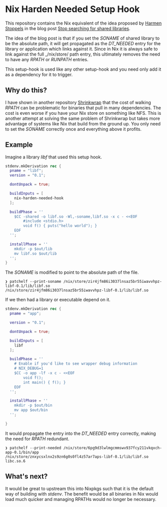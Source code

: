 # Nix Harden Needed Setup Hook

This repository contains the Nix equivalent of the idea proposed by [Harmen Stoppels](https://stoppels.ch/) in the blog post [Stop searching for shared libraries](https://stoppels.ch/2022/08/04/stop-searching-for-shared-libraries.html).

The idea of the blog post is that if you set the _SONAME_ of shared library to be the absolute path, it will get propagated as the _DT_NEEDED_ entry for the library or application which links against it.
Since in Nix it is always safe to link against the full _/nix/store/ path entry, this ultimately removes the need to have any _RPATH_ or _RUNPATH_ entries.

This setup-hook is used like any other setup-hook and you need only add it as a dependency for it to trigger.

## Why do this?

I have shown in another repository [Shrinkwrap](https://github.com/fzakaria/shrinkwrap) that the cost of walking _RPATH_ can be problematic for binaries that pull in many dependencies. The cost is even worse if you have your Nix store on something like NFS.
This is another attempt at solving the same problem of Shrinkwrap but takes more advantage of systems like Nix that build from the ground up. You only need to set the _SONAME_ correctly once and everything above it profits.

## Example

Imagine a library _libf_ that used this setup hook.
```nix
stdenv.mkDerivation rec {
  pname = "libf";
  version = "0.1";

  dontUnpack = true;

  buildInputs = [
    nix-harden-needed-hook
  ];

  buildPhase = ''
    $CC -shared -o libf.so -Wl,-soname,libf.so -x c - <<EOF
        #include <stdio.h>
        void f() { puts("hello world"); }
    EOF
  '';

  installPhase = ''
    mkdir -p $out/lib
    mv libf.so $out/lib
  '';
}
```

The _SONAME_ is modified to point to the absolute path of the file.

```console
❯ patchelf --print-soname /nix/store/zir4jfm86i3037lnsaz5br55iwavvhpz-libf-0.1/lib/libf.so
/nix/store/zir4jfm86i3037lnsaz5br55iwavvhpz-libf-0.1/lib/libf.so
```

If we then had a library or executable depend on it.
```nix
stdenv.mkDerivation rec {
  pname = "app";

  version = "0.1";

  dontUnpack = true;

  buildInputs = [
    libf
  ];

  buildPhase = ''
    # Enable if you'd like to see wrapper debug information
    # NIX_DEBUG=1 
    $CC -o app -lf -x c - <<EOF
        void f();
        int main() { f(); }
    EOF
  '';

  installPhase = ''
    mkdir -p $out/bin
    mv app $out/bin
  '';

}
```

It would propagate the entry into the _DT_NEEDED_ entry correctly, making the need for _RPATH_ redundant.
```console
❯ patchelf --print-needed /nix/store/6pg9d3lwlmgcmmswv937fcy211vkqxch-app-0.1/bin/app
/nix/store/znxycsxlnx2s9zn6g0s0fl4z57ar7aps-libf-0.1/lib/libf.so
libc.so.6
```

## What's next?

It would be great to upstream this into Nixpkgs such that it is the default way of building with _stdenv_.
The benefit would be all binaries in Nix would load much quicker and managing RPATHs would no longer be necessary.